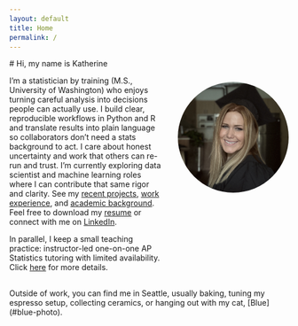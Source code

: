 ```yaml
---
layout: default
title: Home
permalink: /
---
```


<style>.page-heading{display:none}</style>

<div class="intro">
  <img src="/assets/img/headshot.JPG"
       alt="Katherine Delno headshot"
       class="headshot"
       loading="lazy" decoding="async">
  <div class="intro-text" markdown="1">
# Hi, my name is Katherine

I’m a statistician by training (M.S., University of Washington) who enjoys turning careful analysis into decisions people can actually use. I build clear, reproducible workflows in Python and R and translate results into plain language so collaborators don’t need a stats background to act. I care about honest uncertainty and work that others can re-run and trust. I’m currently exploring data scientist and machine learning roles where I can contribute that same rigor and clarity. See my [recent projects](/projects/), [work experience](/experience/), and [academic background](/education/). Feel free to download my [resume](/assets/resume.pdf) or connect with me on [LinkedIn](https://www.linkedin.com/in/katherinedelno).

In parallel, I keep a small teaching practice: instructor-led one-on-one AP Statistics tutoring with limited availability. Click [here](/tutoring/) for more details.
  </div>
</div>
Outside of work, you can find me in Seattle, usually baking, tuning my espresso setup, collecting ceramics, or hanging out with my cat, [Blue](#blue-photo).

<!-- Lightbox -->
<div id="blue-photo" class="lightbox" aria-hidden="true">
  <a href="#" class="lb-close" aria-label="Close"></a>
  <img src="/assets/img/blue.jpeg" alt="Blue the cat">
</div>

<style>
  .intro { display:flex; gap:24px; align-items:flex-start; flex-wrap:wrap; margin-bottom:16px; }
  .intro-text { order: 1; flex: 1; min-width: 280px; max-width: 72ch; }
  .intro-text h1 { margin: 0 0 .5rem; }        /* tighten space under the H1 */

  /* Nudge photo down so it lines up with paragraph 1 */
  .headshot {
    order: 2;
    width:200px; height:200px; border-radius:50%; object-fit:cover; flex-shrink:0;
    margin-top: clamp(16px, 2.6rem, 48px);      /* adjust this value to taste */
  }

  /* Lightbox (unchanged) */
  .lightbox { display:none; position:fixed; inset:0; background:rgba(0,0,0,.6);
              align-items:center; justify-content:center; padding:24px; z-index:9999; }
  .lightbox:target { display:flex; }
  .lightbox img { max-width:720px; max-height:85vh; border-radius:12px; box-shadow:0 10px 30px rgba(0,0,0,.35); }
  .lb-close { position:absolute; inset:0; cursor:zoom-out; }

  @media (max-width: 700px) {
    .intro { flex-direction: column; }
    .headshot { margin-top: 8px; }
  }
/* Ensure hero photo isn't dimmed by theme rules */
.headshot,
a img.headshot {
  opacity: 1 !important;
  filter: none !important;
  -webkit-filter: none !important;
  mix-blend-mode: normal !important;
  box-shadow: none;   /* in case a theme adds an inner shadow */
}
</style>